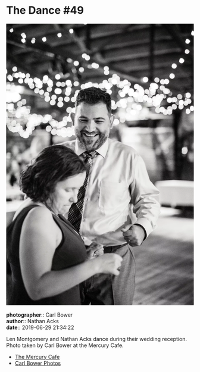# The Dance #49

![Len Montgomery and Nathan Acks dance](assets/2019-06-29-set-4-the-dance-49.webp)

**photographer**:: Carl Bower  
**author**:: Nathan Acks  
**date**:: 2019-06-29 21:34:22

Len Montgomery and Nathan Acks dance during their wedding reception. Photo taken by Carl Bower at the Mercury Cafe.

* [The Mercury Cafe](http://mercurycafe.com)
* [Carl Bower Photos](https://carlbowerphotos.com)
